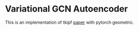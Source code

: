 # Variational GCN Autoencoder
This is an implementation of tkipf [paper](https://arxiv.org/pdf/1611.07308.pdf) with pytorch geometric.